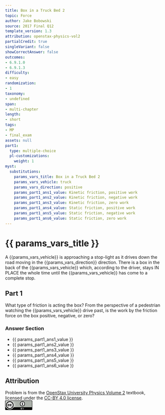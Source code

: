 ```yaml
---
title: Box in a Truck Bed 2
topic: Force
author: Jake Bobowski
source: 2017 Final Q12
template_version: 1.3
attribution: openstax-physics-vol2
partialCredit: true
singleVariant: false
showCorrectAnswer: false
outcomes:
- 6.9.1.0
- 6.9.1.3
difficulty:
- easy
randomization:
- 1
taxonomy:
- undefined
span:
- multi-chapter
length:
- short
tags:
- MP
- final_exam
assets: null
part1:
  type: multiple-choice
  pl-customizations:
    weight: 1
myst:
  substitutions:
    params_vars_title: Box in a Truck Bed 2
    params_vars_vehicle: truck
    params_vars_direction: positive
    params_part1_ans1_value: Kinetic friction, positive work
    params_part1_ans2_value: Kinetic friction, negative work
    params_part1_ans3_value: Kinetic friction, zero work
    params_part1_ans4_value: Static friction, positive work
    params_part1_ans5_value: Static friction, negative work
    params_part1_ans6_value: Static friction, zero work
---
```

# {{ params_vars_title }}
A {{params_vars_vehicle}} is approaching a stop-light as it drives down the road moving in the {{params_vars_direction}} direction.
There is a box in the back of the {{params_vars_vehicle}} which, according to the driver, stays IN PLACE the whole time until the {{params_vars_vehicle}} has come to a complete stop.

## Part 1

What type of friction is acting the box?
From the perspective of a pedestrian watching the {{params_vars_vehicle}} drive past, is the work by the friction force on the box positive, negative, or zero?

### Answer Section

- {{ params_part1_ans1_value }}
- {{ params_part1_ans2_value }}
- {{ params_part1_ans3_value }}
- {{ params_part1_ans4_value }}
- {{ params_part1_ans5_value }}
- {{ params_part1_ans6_value }}

## Attribution

Problem is from the [OpenStax University Physics Volume 2](https://openstax.org/details/books/university-physics-volume-2) textbook, licensed under the [CC-BY 4.0 license](https://creativecommons.org/licenses/by/4.0/).<br>![Image representing the Creative Commons 4.0 BY license.](https://raw.githubusercontent.com/firasm/bits/master/by.png)